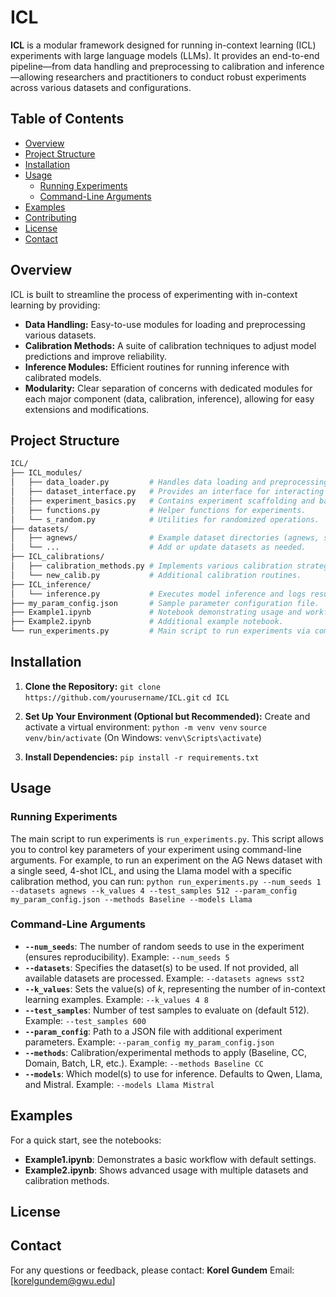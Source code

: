 # ICL
**ICL** is a modular framework designed for running in-context learning (ICL) experiments with large language models (LLMs). It provides an end-to-end pipeline—from data handling and preprocessing to calibration and inference—allowing researchers and practitioners to conduct robust experiments across various datasets and configurations.

## Table of Contents
- [Overview](#overview)
- [Project Structure](#project-structure)
- [Installation](#installation)
- [Usage](#usage)
  - [Running Experiments](#running-experiments)
  - [Command-Line Arguments](#command-line-arguments)
- [Examples](#examples)
- [Contributing](#contributing)
- [License](#license)
- [Contact](#contact)

## Overview
ICL is built to streamline the process of experimenting with in-context learning by providing:
- **Data Handling:** Easy-to-use modules for loading and preprocessing various datasets.
- **Calibration Methods:** A suite of calibration techniques to adjust model predictions and improve reliability.
- **Inference Modules:** Efficient routines for running inference with calibrated models.
- **Modularity:** Clear separation of concerns with dedicated modules for each major component (data, calibration, inference), allowing for easy extensions and modifications.

## Project Structure

```bash
ICL/
├── ICL_modules/
│   ├── data_loader.py         # Handles data loading and preprocessing.
│   ├── dataset_interface.py   # Provides an interface for interacting with different datasets.
│   ├── experiment_basics.py   # Contains experiment scaffolding and basic routines.
│   ├── functions.py           # Helper functions for experiments.
│   └── s_random.py            # Utilities for randomized operations.
├── datasets/
│   ├── agnews/                # Example dataset directories (agnews, sst5, trec, etc.).
│   └── ...                    # Add or update datasets as needed.
├── ICL_calibrations/
│   ├── calibration_methods.py # Implements various calibration strategies.
│   └── new_calib.py           # Additional calibration routines.
├── ICL_inference/
│   └── inference.py           # Executes model inference and logs results.
├── my_param_config.json       # Sample parameter configuration file.
├── Example1.ipynb             # Notebook demonstrating usage and workflows.
├── Example2.ipynb             # Additional example notebook.
└── run_experiments.py         # Main script to run experiments via command-line.
```


## Installation
1. **Clone the Repository:**
   `git clone https://github.com/yourusername/ICL.git`
   `cd ICL`

2. **Set Up Your Environment (Optional but Recommended):**
   Create and activate a virtual environment:
   `python -m venv venv`
   `source venv/bin/activate`  (On Windows: `venv\Scripts\activate`)

3. **Install Dependencies:**
   `pip install -r requirements.txt`

## Usage
### Running Experiments
The main script to run experiments is `run_experiments.py`. This script allows you to control key parameters of your experiment using command-line arguments. For example, to run an experiment on the AG News dataset with a single seed, 4-shot ICL, and using the Llama model with a specific calibration method, you can run:
`python run_experiments.py --num_seeds 1 --datasets agnews --k_values 4 --test_samples 512 --param_config my_param_config.json --methods Baseline --models Llama`

### Command-Line Arguments
- **`--num_seeds`**: The number of random seeds to use in the experiment (ensures reproducibility). Example: `--num_seeds 5`
- **`--datasets`**: Specifies the dataset(s) to be used. If not provided, all available datasets are processed. Example: `--datasets agnews sst2`
- **`--k_values`**: Sets the value(s) of *k*, representing the number of in-context learning examples. Example: `--k_values 4 8`
- **`--test_samples`**: Number of test samples to evaluate on (default 512). Example: `--test_samples 600`
- **`--param_config`**: Path to a JSON file with additional experiment parameters. Example: `--param_config my_param_config.json`
- **`--methods`**: Calibration/experimental methods to apply (Baseline, CC, Domain, Batch, LR, etc.). Example: `--methods Baseline CC`
- **`--models`**: Which model(s) to use for inference. Defaults to Qwen, Llama, and Mistral. Example: `--models Llama Mistral`

## Examples
For a quick start, see the notebooks:
- **Example1.ipynb**: Demonstrates a basic workflow with default settings.
- **Example2.ipynb**: Shows advanced usage with multiple datasets and calibration methods.


## License


## Contact
For any questions or feedback, please contact:
**Korel Gundem**
Email: [korelgundem@gwu.edu]
